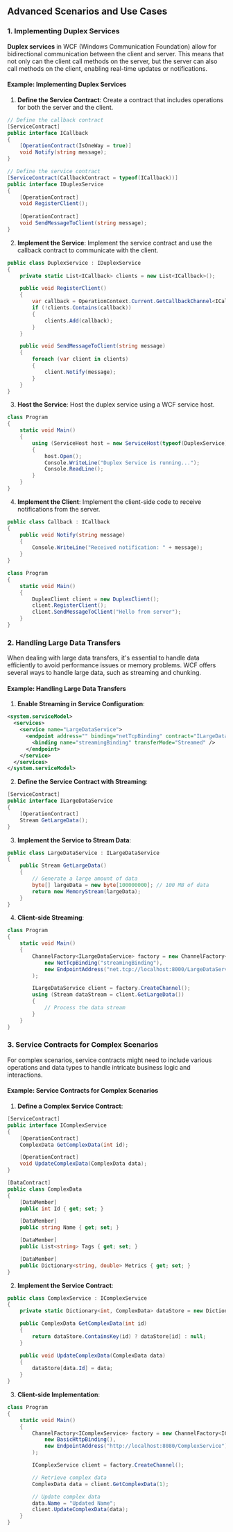 ## Advanced Scenarios and Use Cases

### 1. Implementing Duplex Services

**Duplex services** in WCF (Windows Communication Foundation) allow for bidirectional communication between the client and server. This means that not only can the client call methods on the server, but the server can also call methods on the client, enabling real-time updates or notifications.

#### Example: Implementing Duplex Services

1. **Define the Service Contract**: Create a contract that includes operations for both the server and the client. 

```csharp
// Define the callback contract
[ServiceContract]
public interface ICallback
{
    [OperationContract(IsOneWay = true)]
    void Notify(string message);
}

// Define the service contract
[ServiceContract(CallbackContract = typeof(ICallback))]
public interface IDuplexService
{
    [OperationContract]
    void RegisterClient();
    
    [OperationContract]
    void SendMessageToClient(string message);
}
```

2. **Implement the Service**: Implement the service contract and use the callback contract to communicate with the client.

```csharp
public class DuplexService : IDuplexService
{
    private static List<ICallback> clients = new List<ICallback>();

    public void RegisterClient()
    {
        var callback = OperationContext.Current.GetCallbackChannel<ICallback>();
        if (!clients.Contains(callback))
        {
            clients.Add(callback);
        }
    }

    public void SendMessageToClient(string message)
    {
        foreach (var client in clients)
        {
            client.Notify(message);
        }
    }
}
```

3. **Host the Service**: Host the duplex service using a WCF service host.

```csharp
class Program
{
    static void Main()
    {
        using (ServiceHost host = new ServiceHost(typeof(DuplexService)))
        {
            host.Open();
            Console.WriteLine("Duplex Service is running...");
            Console.ReadLine();
        }
    }
}
```

4. **Implement the Client**: Implement the client-side code to receive notifications from the server.

```csharp
public class Callback : ICallback
{
    public void Notify(string message)
    {
        Console.WriteLine("Received notification: " + message);
    }
}

class Program
{
    static void Main()
    {
        DuplexClient client = new DuplexClient();
        client.RegisterClient();
        client.SendMessageToClient("Hello from server");
    }
}
```

### 2. Handling Large Data Transfers

When dealing with large data transfers, it's essential to handle data efficiently to avoid performance issues or memory problems. WCF offers several ways to handle large data, such as streaming and chunking.

#### Example: Handling Large Data Transfers

1. **Enable Streaming in Service Configuration**:

```xml
<system.serviceModel>
  <services>
    <service name="LargeDataService">
      <endpoint address="" binding="netTcpBinding" contract="ILargeDataService">
        <binding name="streamingBinding" transferMode="Streamed" />
      </endpoint>
    </service>
  </services>
</system.serviceModel>
```

2. **Define the Service Contract with Streaming**:

```csharp
[ServiceContract]
public interface ILargeDataService
{
    [OperationContract]
    Stream GetLargeData();
}
```

3. **Implement the Service to Stream Data**:

```csharp
public class LargeDataService : ILargeDataService
{
    public Stream GetLargeData()
    {
        // Generate a large amount of data
        byte[] largeData = new byte[100000000]; // 100 MB of data
        return new MemoryStream(largeData);
    }
}
```

4. **Client-side Streaming**:

```csharp
class Program
{
    static void Main()
    {
        ChannelFactory<ILargeDataService> factory = new ChannelFactory<ILargeDataService>(
            new NetTcpBinding("streamingBinding"),
            new EndpointAddress("net.tcp://localhost:8000/LargeDataService")
        );

        ILargeDataService client = factory.CreateChannel();
        using (Stream dataStream = client.GetLargeData())
        {
            // Process the data stream
        }
    }
}
```

### 3. Service Contracts for Complex Scenarios

For complex scenarios, service contracts might need to include various operations and data types to handle intricate business logic and interactions.

#### Example: Service Contracts for Complex Scenarios

1. **Define a Complex Service Contract**:

```csharp
[ServiceContract]
public interface IComplexService
{
    [OperationContract]
    ComplexData GetComplexData(int id);

    [OperationContract]
    void UpdateComplexData(ComplexData data);
}

[DataContract]
public class ComplexData
{
    [DataMember]
    public int Id { get; set; }

    [DataMember]
    public string Name { get; set; }

    [DataMember]
    public List<string> Tags { get; set; }

    [DataMember]
    public Dictionary<string, double> Metrics { get; set; }
}
```

2. **Implement the Service Contract**:

```csharp
public class ComplexService : IComplexService
{
    private static Dictionary<int, ComplexData> dataStore = new Dictionary<int, ComplexData>();

    public ComplexData GetComplexData(int id)
    {
        return dataStore.ContainsKey(id) ? dataStore[id] : null;
    }

    public void UpdateComplexData(ComplexData data)
    {
        dataStore[data.Id] = data;
    }
}
```

3. **Client-side Implementation**:

```csharp
class Program
{
    static void Main()
    {
        ChannelFactory<IComplexService> factory = new ChannelFactory<IComplexService>(
            new BasicHttpBinding(),
            new EndpointAddress("http://localhost:8080/ComplexService")
        );

        IComplexService client = factory.CreateChannel();

        // Retrieve complex data
        ComplexData data = client.GetComplexData(1);

        // Update complex data
        data.Name = "Updated Name";
        client.UpdateComplexData(data);
    }
}
```
